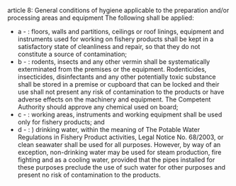 article 8: General conditions of hygiene applicable to the preparation and&#x2F;or processing areas and equipment
The following shall be applied:
<ul>
			<li>a - : floors, walls and partitions, ceilings or roof linings, equipment and instruments used for working on fishery products shall be kept in a satisfactory state of cleanliness and repair, so that they do not constitute a source of contamination;<ul>
			</ul></li>			<li>b - : rodents, insects and any other vermin shall be systematically exterminated from the premises or the equipment. Rodenticides, insecticides, disinfectants and any other potentially toxic substance shall be stored in a premise or cupboard that can be locked and their use shall not present any risk of contamination to the products or have adverse effects on the machinery and equipment. The Competent Authority should approve any chemical used on board;<ul>
			</ul></li>			<li>c - : working areas, instruments and working equipment shall be used only for fishery products; and<ul>
			</ul></li>			<li>d - : ) drinking water, within the meaning of The Potable Water Regulations in Fishery Product activities, Legal Notice No. 68&#x2F;2003, or clean seawater shall be used for all purposes. However, by way of an exception, non-drinking water may be used for steam production, fire fighting and as a cooling water, provided that the pipes installed for these purposes preclude the use of such water for other purposes and present no risk of contamination to the products.<ul>
			</ul></li></ul>
